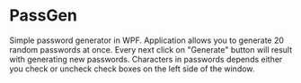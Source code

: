 # PassGen
Simple password generator in WPF.
Application allows you to generate 20 random passwords at once.
Every next click on "Generate" button will result with generating new passwords.
Characters in passwords depends either you check or uncheck check boxes on the left side of the window.
